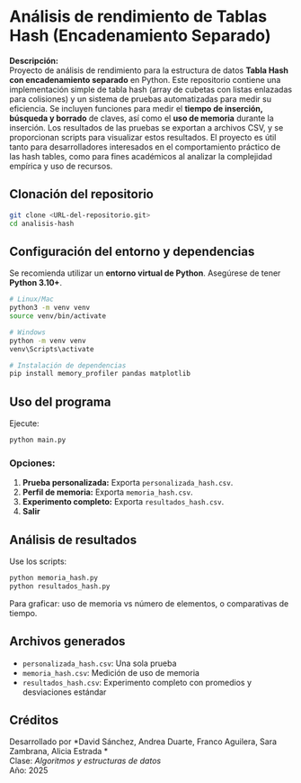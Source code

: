 
# Análisis de rendimiento de Tablas Hash (Encadenamiento Separado)

**Descripción:**  
Proyecto de análisis de rendimiento para la estructura de datos **Tabla Hash con encadenamiento separado** en Python. Este repositorio contiene una implementación simple de tabla hash (array de cubetas con listas enlazadas para colisiones) y un sistema de pruebas automatizadas para medir su eficiencia. Se incluyen funciones para medir el **tiempo de inserción, búsqueda y borrado** de claves, así como el **uso de memoria** durante la inserción. Los resultados de las pruebas se exportan a archivos CSV, y se proporcionan scripts para visualizar estos resultados. El proyecto es útil tanto para desarrolladores interesados en el comportamiento práctico de las hash tables, como para fines académicos al analizar la complejidad empírica y uso de recursos.

## Clonación del repositorio

```bash
git clone <URL-del-repositorio.git>
cd analisis-hash
```

## Configuración del entorno y dependencias

Se recomienda utilizar un **entorno virtual de Python**. Asegúrese de tener **Python 3.10+**.

```bash
# Linux/Mac
python3 -m venv venv
source venv/bin/activate

# Windows
python -m venv venv
venv\Scripts\activate

# Instalación de dependencias
pip install memory_profiler pandas matplotlib
```

## Uso del programa

Ejecute:

```bash
python main.py
```

### Opciones:

1. **Prueba personalizada:** Exporta `personalizada_hash.csv`.  
2. **Perfil de memoria:** Exporta `memoria_hash.csv`.  
3. **Experimento completo:** Exporta `resultados_hash.csv`.  
4. **Salir**

## Análisis de resultados

Use los scripts:

```bash
python memoria_hash.py
python resultados_hash.py
```

Para graficar: uso de memoria vs número de elementos, o comparativas de tiempo.

## Archivos generados

- `personalizada_hash.csv`: Una sola prueba
- `memoria_hash.csv`: Medición de uso de memoria
- `resultados_hash.csv`: Experimento completo con promedios y desviaciones estándar

## Créditos

Desarrollado por *David Sánchez, Andrea Duarte, Franco Aguilera, Sara Zambrana, Alicia Estrada *  
Clase: *Algoritmos y estructuras de datos*  
Año: 2025  
